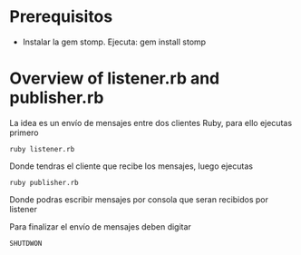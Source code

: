 Prerequisitos
=======

- Instalar la gem stomp.  Ejecuta: gem install stomp

Overview of listener.rb and publisher.rb 
==========================================

La idea es un envío de mensajes entre dos clientes Ruby, para ello ejecutas primero

	ruby listener.rb 

Donde tendras el cliente que recibe los mensajes, luego ejecutas

	ruby publisher.rb

Donde podras escribir mensajes por consola que seran recibidos por listener

Para finalizar el envío de mensajes deben digitar 

	SHUTDWON
